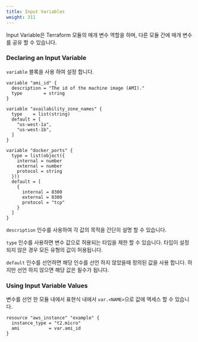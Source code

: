 ```yaml
---
title: Input Variables
weight: 311
---
```


Input Variable은 Terraform 모듈의 매개 변수 역할을 하며, 다른 모듈 간에 매개 변수를 공유 할 수 있습니다.

### Declaring an Input Variable

`variable` 블록을 사용 하여 설정 합니다.

```hcl
variable "ami_id" {
  description = "The id of the machine image (AMI)."
  type        = string
}

variable "availability_zone_names" {
  type    = list(string)
  default = [
    "us-west-1a",
    "us-west-1b",
  ]
}

variable "docker_ports" {
  type = list(object({
    internal = number
    external = number
    protocol = string
  }))
  default = [
    {
      internal = 8300
      external = 8300
      protocol = "tcp"
    }
  ]
}
```

`description` 인수를 사용하여 각 값의 목적을 간단히 설명 할 수 있습니다.

`type` 인수를 사용하면 변수 값으로 허용되는 타입을 제한 할 수 있습니다. 타입이 설정되지 않은 경우 모든 유형의 값이 허용됩니다.

`default` 인수를 선언하면 해당 인수를 선언 하지 않았을때 정의된 값을 사용 합니다. 하지만 선언 하지 않으면 해당 값은 필수가 됩니다.

### Using Input Variable Values

변수를 선언 한 모듈 내에서 표현식 내에서 `var.<NAME>`으로 값에 액세스 할 수 있습니다.

```
resource "aws_instance" "example" {
  instance_type = "t2.micro"
  ami           = var.ami_id
}
```
